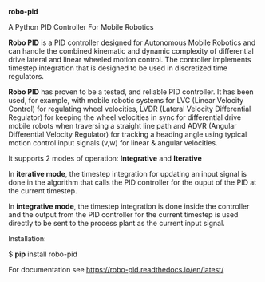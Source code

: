**robo-pid** 

A Python PID Controller For Mobile Robotics

**Robo PID** is a PID controller designed for Autonomous Mobile Robotics 
and can handle the combined kinematic and dynamic complexity of differential drive
lateral and linear wheeled motion control. The controller implements timestep
integration that is designed to be used in discretized time regulators.

**Robo PID** has proven to be a tested, and reliable PID controller. It has been used, for example, 
with mobile robotic systems for LVC (Linear Velocity Control) for regulating wheel velocities, 
LVDR (Lateral Velocity Differential Regulator) for keeping the wheel velocities in sync for 
differential drive mobile robots when traversing a straight line path and 
ADVR (Angular Differential Velocity Regulator) for tracking a heading angle using typical
motion control input signals (v,w) for linear & angular velocities.

It supports 2 modes of operation: **Integrative** and **Iterative**

In **iterative mode**, the timestep integration for updating an input
signal is done in the algorithm that calls the PID controller
for the ouput of the PID at the current timestep.

In **integrative mode**, the timestep integration is done inside the
controller and the output from the PID controller for the
current timestep is used directly to be sent to the process plant
as the current input signal.

Installation: 

$ **pip** install robo-pid

For documentation see https://robo-pid.readthedocs.io/en/latest/





